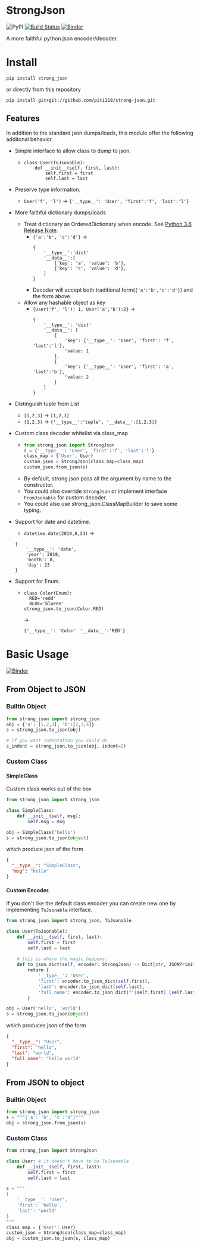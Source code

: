 # StrongJson
![PyPI](https://img.shields.io/pypi/v/strong_json)
[![Build Status](https://travis-ci.com/piti118/strong-json.svg?branch=master)](https://travis-ci.org/piti118/strong-json)
[![Binder](https://mybinder.org/badge_logo.svg)](https://mybinder.org/v2/gh/piti118/strong_json_notebook/master)


A more faithful python json encoder/decoder.

# Install

```
pip install strong_json
```
or directly from this repository
```
pip install git+git://github.com/piti118/strong-json.git
```

## Features
In addition to the standard json.dumps/loads, this module offer the following additonal behavior.

- Simple interface to allow class to dump to json.
    - ```
      class User(ToJsonable):
          def __init__(self, first, last):
              self.first = first
              self.last = last
      ```
- Preserve type information.
    - ```User('f', 'l')``` -> ```{'__type__': 'User', 'first':'f', 'last':'l'}```
    
    
- More faithful dictionary dumps/loads
    - Treat dictionary as OrderedDictionary when encode. See [Python 3.6 Release Note](https://docs.python.org/3/whatsnew/3.6.html#new-dict-implementation).
        - ```{'a':'b', 'c':'d'}``` ->
            ```
            {
                '__type__':'dict'
                '__data__':[
                    {'key': 'a', 'value': 'b'},
                    {'key': 'c', 'value': 'd'},
                ]
            }
            ```
        - Decoder will accept both traditional form(```{'a':'b','c':'d'}```) and the form above.
    - Allow any hashable object as key
        - ```{User('f', 'l'): 1, User('a','b'):2}``` ->
            ```
            {
                '__type__': 'dict'
                '__data__': [
                    {
                        'key': {'__type__': 'User', 'first': 'f', 'last':'l'}, 
                        'value: 1
                    },
                    {
                        'key': {'__type__': 'User', 'first': 'a', 'last':'b'}, 
                        'value: 2
                    }
                ]
            }        
            ```
- Distinguish tuple from List
    - ```[1,2,3]``` -> ```[1,2,3]```
    - ```(1,2,3)``` -> ```{'__type__':'tuple', '__data__':[1,2,3]}```
    
- Custom class decoder whitelist via class_map
    - ```python
      from strong_json import StrongJson
      s = {'__type__': 'User', 'first':'f', 'last':'l'}
      class_map = {'User', User}
      custom_json = StrongJson(class_map=class_map)
      custom_json.from_json(s)
      ```
    - By default, strong json pass all the argument by name to the constructor.
    - You could also override ```StrongJson``` or implement interface ```FromJsonable``` for custom decoder.
    - You could also use strong_json.ClassMapBuilder to save some typing.
- Support for date and datetime.
    - ```datetime.date(2019,8,23)``` -> 
    ```
    {
        '__type__': 'date', 
        'year': 2019, 
        'month': 8, 
        'day': 23
    }
    ```
- Support for Enum.
    - ```
      class Color(Enum):
        RED='redd'
        BLUE='blueee'
      strong_json.to_json(Color.RED)
      ``` 
      ->
      ```
      {'__type__': 'Color' '__data__':'RED'}
      ```
      
# Basic Usage
[![Binder](https://mybinder.org/badge_logo.svg)](https://mybinder.org/v2/gh/piti118/strong_json_notebook/master)



## From Object to JSON
### Builtin Object
```python
from strong_json import strong_json
obj = {'a': [1,2,3], 'b':[2,3,4]}
s = strong_json.to_json(obj)

# if you want indentation you could do
s_indent = strong_json.to_json(obj, indent=2)
```
### Custom Class

#### SimpleClass
Custom class works out of the box 
```python
from strong_json import strong_json

class SimpleClass:
    def __init__(self, msg):
        self.msg = msg

obj = SimpleClass('hello')
s = strong_json.to_json(object)
```
which produce json of the form
```json
{
  "__type__": "SimpleClass",
  "msg": "hello"
}
```

#### Custom Encoder.
If you don't like the default class encoder you can create new one by implementing ```ToJsonable``` interface.
```python
from strong_json import strong_json, ToJsonable

class User(ToJsonable):
    def __init__(self, first, last):
        self.first = first
        self.last = last
        
    # this is where the magic happens.
    def to_json_dict(self, encoder: StrongJson) -> Dict[str, JSONPrimitive]:
        return {
            '__type__': 'User',
            'first': encoder.to_json_dict(self.first),
            'last': encoder.to_json_dict(self.last),
            'full_name': encoder.to_json_dict(f"{self.first} {self.last}")
        }

obj = User('hello', 'world')
s = strong_json.to_json(object)
```
which produces json of the form
```json
{
  "__type__": "User",
  "first": "hello",
  "last": "world",
  "full_name": "hello_world"
}
```

## From JSON to object

### Builtin Object
```python
from strong_json import strong_json
s = """{'a': 'b', 'c':'d'}"""
obj = strong_json.from_json(s)
````

### Custom Class
```python
from strong_json import StrongJson

class User: # it doesn't have to be ToJsonable
    def __init__(self, first, last):
        self.first = first
        self.last = last

s = """
{
    '__type__': 'User',
    'first': 'hello',
    'last': 'world'
}
"""
class_map = {'User': User}
custom_json = StrongJson(class_map=class_map)
obj = custom_json.to_json(s, class_map)
```
